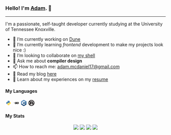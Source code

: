 ### Hello! I'm [Adam](https://adam-mcdaniel.github.io). 👋
---
I'm a passionate, self-taught developer currently studying at the University of Tennessee Knoxville.

- 🔭 I’m currently working on [Dune](https://github.com/adam-mcdaniel/dune)
- 🌱 I’m currently learning _frontend_ development to make my projects look nice :)
- 🤝 I’m looking to collaborate on [my shell](https://github.com/adam-mcdaniel/dune)
- 💬 Ask me about **compiler design**
- 📫 How to reach me: [adam.mcdaniel17@gmail.com](mailto:adam.mcdaniel17@gmail.com)
- 📖 Read my blog [here](https://adam-mcdaniel.github.io/blog)
- 📄 Learn about my experiences on my [resume](https://github.com/adam-mcdaniel/resume)

#### My Languages
<code><img height="20" src="https://raw.githubusercontent.com/github/explore/80688e429a7d4ef2fca1e82350fe8e3517d3494d/topics/python/python.png"></code>
<code><img height="20" src="https://raw.githubusercontent.com/github/explore/80688e429a7d4ef2fca1e82350fe8e3517d3494d/topics/go/go.png"></code>
<code><img height="20" src="https://raw.githubusercontent.com/github/explore/80688e429a7d4ef2fca1e82350fe8e3517d3494d/topics/cpp/cpp.png"></code>
<code><img height="20" src="https://raw.githubusercontent.com/github/explore/80688e429a7d4ef2fca1e82350fe8e3517d3494d/topics/rust/rust.png"></code>    

<!--
<a href="https://adam-mcdaniel.github.io/">
  <img align="center" src="https://github-readme-stats.anuraghazra1.vercel.app/api?username=adam-mcdaniel&show_icons=true&include_all_commits=true" alt="Adam's github stats" />
</a>
<a href="https://adam-mcdaniel.github.io/">
  <img align="center" src="https://github-readme-stats.vercel.app/api/top-langs/?username=adam-mcdaniel&layout=compact" />
</a>
-->
#### My Stats

<p align="center">
  <img width="49%" src="https://github-readme-stats.vercel.app/api?username=adam-mcdaniel&show_icons=true&count_private=true" />
  <img width="49%" src="https://github-readme-streak-stats.herokuapp.com/?user=adam-mcdaniel" />
  
  <img width="42%" src="https://github-readme-stats.vercel.app/api/top-langs/?username=adam-mcdaniel&layout=compact" />
  <img width="56%" src="https://github-readme-stats.vercel.app/api/pin/?username=adam-mcdaniel&repo=oakc&line_height=20" />
</p>

<!--
<a href="https://adam-mcdaniel.github.io/">
  <img align="center" src="https://github-readme-stats.vercel.app/api/top-langs/?username=adam-mcdaniel&langs_count=4&hide=html" />
</a>
<a href="https://adam-mcdaniel.github.io/">
  <img align="center" src="https://github-readme-stats.vercel.app/api?username=adam-mcdaniel&show_icons=true&line_height=33&count_private=true" alt="Adam's GitHub Stats" />
</a>

<a href="https://github.com/adam-mcdaniel/oakc">
  <img align="center" src="https://github-readme-stats.vercel.app/api/pin/?username=adam-mcdaniel&repo=oakc&line_height=20" />
</a>


<a href="https://github.com/adam-mcdaniel/dune">
  <img align="center" src="https://github-readme-stats.vercel.app/api/pin/?username=adam-mcdaniel&repo=dune&line_height=20" />
</a>
-->
